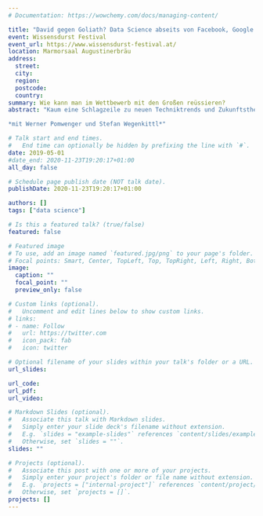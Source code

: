 ```yaml
---
# Documentation: https://wowchemy.com/docs/managing-content/

title: "David gegen Goliath? Data Science abseits von Facebook, Google & Co."
event: Wissensdurst Festival
event_url: https://www.wissensdurst-festival.at/
location: Marmorsaal Augustinerbräu
address:
  street:
  city:
  region:
  postcode:
  country:
summary: Wie kann man im Wettbewerb mit den Großen reüssieren?
abstract: "Kaum eine Schlagzeile zu neuen Techniktrends und Zukunftsthemen kommt heute ohne die Schlagworte Artificial Intelligence, Deep Learning, Big Data oder eine Erwähnung von Unternehmen wie Facebook, Google (Alphabet) oder Amazon aus. Wir wollen Licht in den Begriffsdschungel bringen und zeigen, welche Themen und Forschungsfragen im regionalen und nationalen Umfeld eine Rolle spielen, wie auch „Small Data“ interessante Herausforderungen zu bieten hat und gerade der aktuelle Trend zur Digitalisierung ausgefeilte, spezifische Lösungen erfordert. Anhand von Beispielen aus der industriellen Bildverarbeitung sowie der Textverarbeitung wollen wir aktuelle Entwicklungen aufzeigen und deren Chancen und Risiken diskutieren.\n

*mit Werner Pomwenger und Stefan Wegenkittl*"

# Talk start and end times.
#   End time can optionally be hidden by prefixing the line with `#`.
date: 2019-05-01
#date_end: 2020-11-23T19:20:17+01:00
all_day: false

# Schedule page publish date (NOT talk date).
publishDate: 2020-11-23T19:20:17+01:00

authors: []
tags: ["data science"]

# Is this a featured talk? (true/false)
featured: false

# Featured image
# To use, add an image named `featured.jpg/png` to your page's folder. 
# Focal points: Smart, Center, TopLeft, Top, TopRight, Left, Right, BottomLeft, Bottom, BottomRight.
image:
  caption: ""
  focal_point: ""
  preview_only: false

# Custom links (optional).
#   Uncomment and edit lines below to show custom links.
# links:
# - name: Follow
#   url: https://twitter.com
#   icon_pack: fab
#   icon: twitter

# Optional filename of your slides within your talk's folder or a URL.
url_slides:

url_code:
url_pdf:
url_video:

# Markdown Slides (optional).
#   Associate this talk with Markdown slides.
#   Simply enter your slide deck's filename without extension.
#   E.g. `slides = "example-slides"` references `content/slides/example-slides.md`.
#   Otherwise, set `slides = ""`.
slides: ""

# Projects (optional).
#   Associate this post with one or more of your projects.
#   Simply enter your project's folder or file name without extension.
#   E.g. `projects = ["internal-project"]` references `content/project/deep-learning/index.md`.
#   Otherwise, set `projects = []`.
projects: []
---
```

